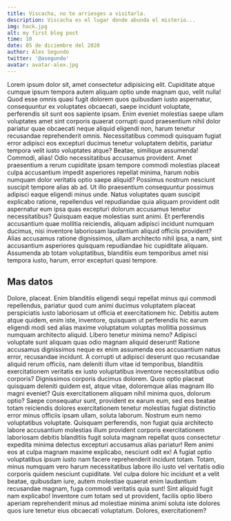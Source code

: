 ```yaml
---
title: Viscacha, no te arriesges a visitarla.
description: Viscacha es el lugar donde abunda el misterio...
img: hack.jpg
alt: my first blog post
time: 10
date: 05 de diciembre del 2020
author: Alex Segundo
twitter: '@asegundo'
avatar: avatar-alex.jpg
---
```


Lorem ipsum dolor sit, amet consectetur adipisicing elit. Cupiditate atque cumque ipsum tempora autem aliquam optio unde magnam quo, velit nulla! Quod esse omnis quasi fugit dolorem quos quibusdam iusto aspernatur, consequuntur ex voluptates obcaecati, saepe incidunt voluptate, perferendis sit sunt eos sapiente ipsam. Enim eveniet molestias saepe ullam voluptates amet sint corporis quaerat corrupti quod praesentium nihil dolor pariatur quae obcaecati neque aliquid eligendi non, harum tenetur recusandae reprehenderit omnis. Necessitatibus commodi quisquam fugiat error adipisci eos excepturi ducimus tenetur voluptatem debitis, pariatur tempora velit iusto voluptates atque? Beatae, similique assumenda! Commodi, alias! Odio necessitatibus accusamus provident. Amet praesentium a rerum cupiditate ipsam tempore commodi molestias placeat culpa accusantium impedit asperiores repellat minima, harum nobis numquam dolor veritatis optio saepe aliquid? Possimus nostrum nesciunt suscipit tempore alias ab ad. Ut illo praesentium consequuntur possimus adipisci eaque eligendi minus unde. Natus voluptates quam suscipit explicabo ratione, repellendus vel repudiandae quia aliquam provident odit aspernatur eum ipsa quas excepturi dolorum accusamus tenetur necessitatibus? Quisquam eaque molestias sunt animi. Et perferendis accusantium quae mollitia reiciendis, aliquam adipisci incidunt numquam ducimus, nisi inventore laboriosam laudantium aliquid officiis provident? Alias accusamus ratione dignissimos, ullam architecto nihil ipsa, a nam, sint accusantium asperiores quisquam repudiandae hic cupiditate aliquam. Assumenda ab totam voluptatibus, blanditiis eum temporibus amet nisi tempora iusto, harum, error excepturi quasi tempore.

## Mas datos

Dolore, placeat. Enim blanditiis eligendi sequi repellat minus qui commodi repellendus, pariatur quod cum animi ducimus voluptatem placeat perspiciatis iusto laboriosam ut officia et exercitationem hic. Debitis autem atque quidem, enim iste, inventore, quisquam ut perferendis hic earum eligendi modi sed alias maxime voluptatum voluptas mollitia possimus numquam architecto aliquid. Libero tenetur minima nemo? Adipisci voluptate sunt aliquam quas odio magnam aliquid deserunt! Ratione accusamus dignissimos neque ex enim assumenda eos accusantium natus error, recusandae incidunt. A corrupti ut adipisci deserunt quo recusandae aliquid rerum officiis, nam deleniti illum vitae id temporibus, blanditiis exercitationem veritatis ex iusto voluptatibus inventore necessitatibus odio corporis? Dignissimos corporis ducimus dolorem. Quos optio placeat quisquam deleniti quidem est, atque vitae, doloremque alias magnam illo magni eveniet? Quis exercitationem aliquam nihil minima quos, dolorum optio? Saepe consequatur sunt, provident ex earum eum, sed eos beatae totam reiciendis dolores exercitationem tenetur molestias fugiat distinctio error minus officiis ipsam ullam, soluta laborum. Nostrum eum nemo voluptatibus voluptate. Quisquam perferendis, non fugiat quia architecto labore accusantium molestias illum provident corporis exercitationem laboriosam debitis blanditiis fugit soluta magnam repellat quos consectetur expedita minima delectus excepturi accusamus alias pariatur! Rem animi eos at culpa magnam maxime explicabo, nesciunt odit ex! A fugiat optio voluptatibus ipsum iusto nam facere reprehenderit incidunt totam. Totam, minus numquam vero harum necessitatibus labore illo iusto vel veritatis odio corporis quidem nesciunt cupiditate. Vel culpa dolore hic incidunt et a velit beatae, quibusdam iure, autem molestiae quaerat enim laudantium recusandae magnam, fuga commodi veritatis quia sunt! Sint aliquid fugit nam explicabo! Inventore cum totam sed ut provident, facilis optio libero aperiam reprehenderit minus ad molestiae minima animi soluta iste dolores quos iure tenetur eius obcaecati voluptatum. Dolores, exercitationem?
